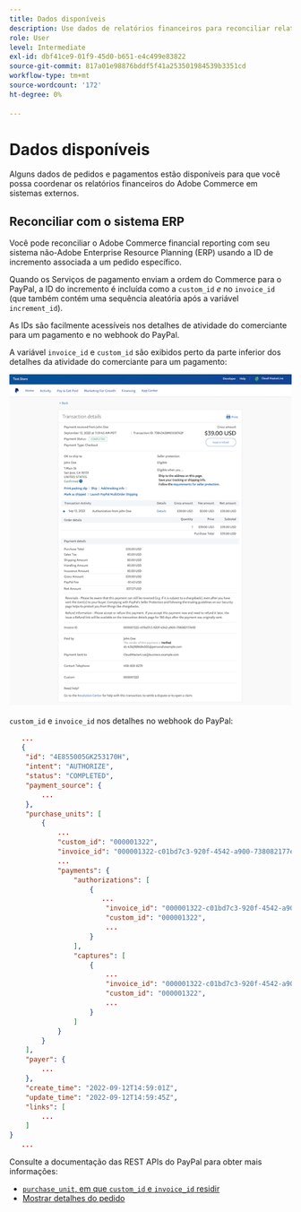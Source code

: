 ```yaml
---
title: Dados disponíveis
description: Use dados de relatórios financeiros para reconciliar relatórios com sistemas não comerciais.
role: User
level: Intermediate
exl-id: dbf41ce9-01f9-45d0-b651-e4c499e83822
source-git-commit: 817a01e98876bddf5f41a253501984539b3351cd
workflow-type: tm+mt
source-wordcount: '172'
ht-degree: 0%

---
```


# Dados disponíveis

Alguns dados de pedidos e pagamentos estão disponíveis para que você possa coordenar os relatórios financeiros do Adobe Commerce em sistemas externos.

## Reconciliar com o sistema ERP

Você pode reconciliar o Adobe Commerce financial reporting com seu sistema não-Adobe Enterprise Resource Planning (ERP) usando a ID de incremento associada a um pedido específico.

Quando os Serviços de pagamento enviam a ordem do Commerce para o PayPal, a ID do incremento é incluída como a `custom_id` _e_ no `invoice_id` (que também contém uma sequência aleatória após a variável `increment_id`).

As IDs são facilmente acessíveis nos detalhes de atividade do comerciante para um pagamento e no webhook do PayPal.

A variável `invoice_id` e `custom_id` são exibidos perto da parte inferior dos detalhes da atividade do comerciante para um pagamento:

![`custom_id` em detalhes de atividade do comerciante](assets/merchant-activity-ids.png)

`custom_id` e `invoice_id` nos detalhes no webhook do PayPal:

```json
   ...
   {
    "id": "4E855005GK253170H",
    "intent": "AUTHORIZE",
    "status": "COMPLETED",
    "payment_source": {
        ...
    },
    "purchase_units": [
        {
            ...
            "custom_id": "000001322",
            "invoice_id": "000001322-c01bd7c3-920f-4542-a900-738082177e92",
            ...
            "payments": {
                "authorizations": [
                    {
                       ...
                        "invoice_id": "000001322-c01bd7c3-920f-4542-a900-738082177e92",
                        "custom_id": "000001322",
                        ...
                    }
                ],
                "captures": [
                    {
                        ...
                        "invoice_id": "000001322-c01bd7c3-920f-4542-a900-738082177e92",
                        "custom_id": "000001322",
                        ...
                    }
                ]
            }
        }
    ],
    "payer": {
        ...
    },
    "create_time": "2022-09-12T14:59:01Z",
    "update_time": "2022-09-12T14:59:45Z",
    "links": [
        ...
    ]
}
   ...
```

Consulte a documentação das REST APIs do PayPal para obter mais informações:

* [`purchase_unit`, em que `custom_id` e `invoice_id` residir](https://developer.paypal.com/docs/api/orders/v2/#definition-purchase_unit:~:text=Read%20only.-,purchase_unit,-Recolher)
* [Mostrar detalhes do pedido](https://developer.paypal.com/docs/api/orders/v2/#orders_get)
